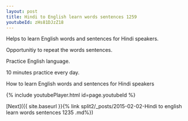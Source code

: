 ```yaml
---
layout: post
title: Hindi to English learn words sentences 1259 
youtubeId: zHs81DJzZ18
---
```

 
 
Helps to learn English words and sentences for Hindi speakers.

Opportunitiy to repeat the words sentences. 

Practice English language. 
 
10 minutes practice every day. 
 
How to learn English words and sentences for Hindi speakers 
 
{% include youtubePlayer.html id=page.youtubeId %}
 
 
[Next]({{ site.baseurl }}{% link  split2/_posts/2015-02-02-Hindi to english learn words sentences 1235 .md%})
 
